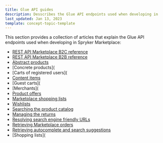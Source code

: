 ```yaml
---
title: Glue API guides
description: Desscribes the Glue API endpoints used when developing in Spryker Marketplace
last_updated: Jan 13, 2023
template: concept-topic-template
---
```


This section provides a collection of articles that explain the Glue API endpoints used when developing in Spryker Marketplace:
* [REST API Marketplace B2C reference](/docs/marketplace/dev/glue-api-guides/{{page.version}}/rest-api-b2c-reference.html)
* [REST API Marketplace B2B reference](/docs/marketplace/dev/glue-api-guides/{{page.version}}/rest-api-b2b-reference.html)
* [Abstract products](/docs/marketplace/dev/glue-api-guides/{{page.version}}/abstract-products/retrieving-abstract-products.html)
* [Concrete products](
* [Carts of registered users](
* [Content items](/docs/marketplace/dev/glue-api-guides/{{page.version}}/content-items/retrieving-abstract-products-in-abstract-product-lists.html)
* [Guest carts](
* [Merchants](
* [Product offers](/docs/marketplace/dev/glue-api-guides/{{page.version}}/product-offers/product-offers.html)
* [Marketplace shopping lists](/docs/marketplace/dev/glue-api-guides/{{page.version}}/shopping-lists/marketplace-shopping-lists.html)
* [Wishlists](/docs/marketplace/dev/glue-api-guides/{{page.version}}/wishlists/wishlists.html)
* [Searching the product catalog](/docs/marketplace/dev/glue-api-guides/{{page.version}}/searching-the-product-catalog.html)
* [Managing the returns](/docs/marketplace/dev/glue-api-guides/{{page.version}}/managing-the-returns.html)
* [Resolving search engine friendly URLs](/docs/marketplace/dev/glue-api-guides/{{page.version}}/resolving-search-engine-friendly-urls.html)
* [Retrieving Marketplace orders](/docs/marketplace/dev/glue-api-guides/{{page.version}}/retrieving-marketplace-orders.html)
* [Retrieving autocomplete and search suggestions](/docs/marketplace/dev/glue-api-guides/{{page.version}}/retrieving-autocomplete-and-search-suggestions.html)
* [Shopping lists](
